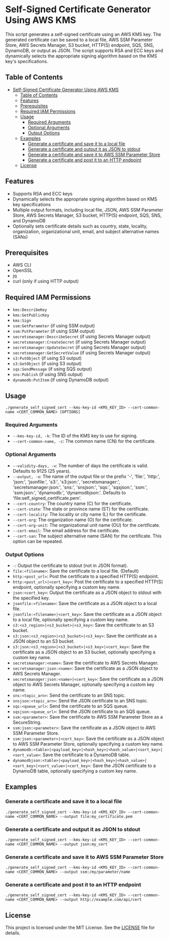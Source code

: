 # Self-Signed Certificate Generator Using AWS KMS

This script generates a self-signed certificate using an AWS KMS key. The generated certificate can be saved to a local file, AWS SSM Parameter Store, AWS Secrets Manager, S3 bucket, HTTP(S) endpoint, SQS, SNS, DynamoDB, or output as JSON. The script supports RSA and ECC keys and dynamically selects the appropriate signing algorithm based on the KMS key's specifications.

## Table of Contents

- [Self-Signed Certificate Generator Using AWS KMS](#self-signed-certificate-generator-using-aws-kms)
  - [Table of Contents](#table-of-contents)
  - [Features](#features)
  - [Prerequisites](#prerequisites)
  - [Required IAM Permissions](#required-iam-permissions)
  - [Usage](#usage)
    - [Required Arguments](#required-arguments)
    - [Optional Arguments](#optional-arguments)
    - [Output Options](#output-options)
  - [Examples](#examples)
    - [Generate a certificate and save it to a local file](#generate-a-certificate-and-save-it-to-a-local-file)
    - [Generate a certificate and output it as JSON to stdout](#generate-a-certificate-and-output-it-as-json-to-stdout)
    - [Generate a certificate and save it to AWS SSM Parameter Store](#generate-a-certificate-and-save-it-to-aws-ssm-parameter-store)
    - [Generate a certificate and post it to an HTTP endpoint](#generate-a-certificate-and-post-it-to-an-http-endpoint)
  - [License](#license)

## Features

- Supports RSA and ECC keys
- Dynamically selects the appropriate signing algorithm based on KMS key specifications
- Multiple output formats, including local file, JSON, AWS SSM Parameter Store, AWS Secrets Manager, S3 bucket, HTTP(S) endpoint, SQS, SNS, and DynamoDB
- Optionally sets certificate details such as country, state, locality, organization, organizational unit, email, and subject alternative names (SANs)

## Prerequisites

- AWS CLI
- OpenSSL
- jq
- curl (only if using HTTP output)

## Required IAM Permissions

- `kms:DescribeKey`
- `kms:GetPublicKey`
- `kms:Sign`
- `ssm:GetParameter` (if using SSM output)
- `ssm:PutParameter` (if using SSM output)
- `secretsmanager:DescribeSecret` (if using Secrets Manager output)
- `secretsmanager:CreateSecret` (if using Secrets Manager output)
- `secretsmanager:UpdateSecret` (if using Secrets Manager output)
- `secretsmanager:GetSecretValue` (if using Secrets Manager output)
- `s3:PutObject` (if using S3 output)
- `s3:GetObject` (if using S3 output)
- `sqs:SendMessage` (if using SQS output)
- `sns:Publish` (if using SNS output)
- `dynamodb:PutItem` (if using DynamoDB output)

## Usage

```
./generate_self_signed_cert --kms-key-id <KMS_KEY_ID> --cert-common-name <CERT_COMMON_NAME> [OPTIONS]
```

### Required Arguments

- `--kms-key-id, -k`: The ID of the KMS key to use for signing.
- `--cert-common-name, -c`: The common name (CN) for the certificate.

### Optional Arguments

- `--validity-days, -v`: The number of days the certificate is valid. Defaults to 9125 (25 years).
- `--output, -o`: The name of the output file or the prefix '-', 'file:', 'http:', 'json:', 'jsonfile:', 's3:', 's3:json:', 'secretsmanager:', 'secretsmanager:json:', 'sns:', 'snsjson:', 'sqs:', 'sqsjson:', 'ssm:', 'ssm:json:', 'dynamodb:', 'dynamodbjson:'. Defaults to 'file:self_signed_certificate.pem'.
- `--cert-country`: The country name (C) for the certificate.
- `--cert-state`: The state or province name (ST) for the certificate.
- `--cert-locality`: The locality or city name (L) for the certificate.
- `--cert-org`: The organization name (O) for the certificate.
- `--cert-org-unit`: The organizational unit name (OU) for the certificate.
- `--cert-email`: The email address for the certificate.
- `--cert-san`: The subject alternative name (SAN) for the certificate. This option can be repeated.

### Output Options

- `-`: Output the certificate to stdout (not in JSON format).
- `file:<filename>`: Save the certificate to a local file. (Default)
- `http:<post_url>`: Post the certificate to a specified HTTP(S) endpoint.
- `http:<post_url>|<cert_key>`: Post the certificate to a specified HTTP(S) endpoint, optionally specifying a custom key name.
- `json:<cert_key>`: Output the certificate as a JSON object to stdout with the specified key.
- `jsonfile:<filename>`: Save the certificate as a JSON object to a local file.
- `jsonfile:<filename>|<cert_key>`: Save the certificate as a JSON object to a local file, optionally specifying a custom key name.
- `s3:<s3_region>|<s3_bucket>|<s3_key>`: Save the certificate to an S3 bucket.
- `s3:json:<s3_region>|<s3_bucket>|<s3_key>`: Save the certificate as a JSON object to an S3 bucket.
- `s3:json:<s3_region>|<s3_bucket>|<s3_key>|<cert_key>`: Save the certificate as a JSON object to an S3 bucket, optionally specifying a custom key name.
- `secretsmanager:<name>`: Save the certificate to AWS Secrets Manager.
- `secretsmanager:json:<name>`: Save the certificate as a JSON object to AWS Secrets Manager.
- `secretsmanager:json:<name>|<cert_key>`: Save the certificate as a JSON object to AWS Secrets Manager, optionally specifying a custom key name.
- `sns:<topic_arn>`: Send the certificate to an SNS topic.
- `snsjson:<topic_arn>`: Send the JSON certificate to an SNS topic.
- `sqs:<queue_url>`: Send the certificate to an SQS queue.
- `sqsjson:<queue_url>`: Send the JSON certificate to an SQS queue.
- `ssm:<parameter>`: Save the certificate to AWS SSM Parameter Store as a SecureString.
- `ssm:json:<parameter>`: Save the certificate as a JSON object to AWS SSM Parameter Store.
- `ssm:json:<parameter>|<cert_key>`: Save the certificate as a JSON object to AWS SSM Parameter Store, optionally specifying a custom key name.
- `dynamodb:<table>|<payload_key>|<hash_key>|<hash_value>|<sort_key>|<sort_value>`: Save the certificate to a DynamoDB table.
- `dynamodbjson:<table>|<payload_key>|<hash_key>|<hash_value>|<sort_key>|<sort_value>|<cert_key>`: Save the JSON certificate to a DynamoDB table, optionally specifying a custom key name.

## Examples

### Generate a certificate and save it to a local file

```
./generate_self_signed_cert --kms-key-id <KMS_KEY_ID> --cert-common-name <CERT_COMMON_NAME> --output file:my_certificate.pem
```

### Generate a certificate and output it as JSON to stdout

```
./generate_self_signed_cert --kms-key-id <KMS_KEY_ID> --cert-common-name <CERT_COMMON_NAME> --output json:my_cert
```

### Generate a certificate and save it to AWS SSM Parameter Store

```
./generate_self_signed_cert --kms-key-id <KMS_KEY_ID> --cert-common-name <CERT_COMMON_NAME> --output ssm:/my/parameter/name
```

### Generate a certificate and post it to an HTTP endpoint

```
./generate_self_signed_cert --kms-key-id <KMS_KEY_ID> --cert-common-name <CERT_COMMON_NAME> --output http://example.com/api/cert
```

## License

This project is licensed under the MIT License. See the [LICENSE](LICENSE) file for details.
